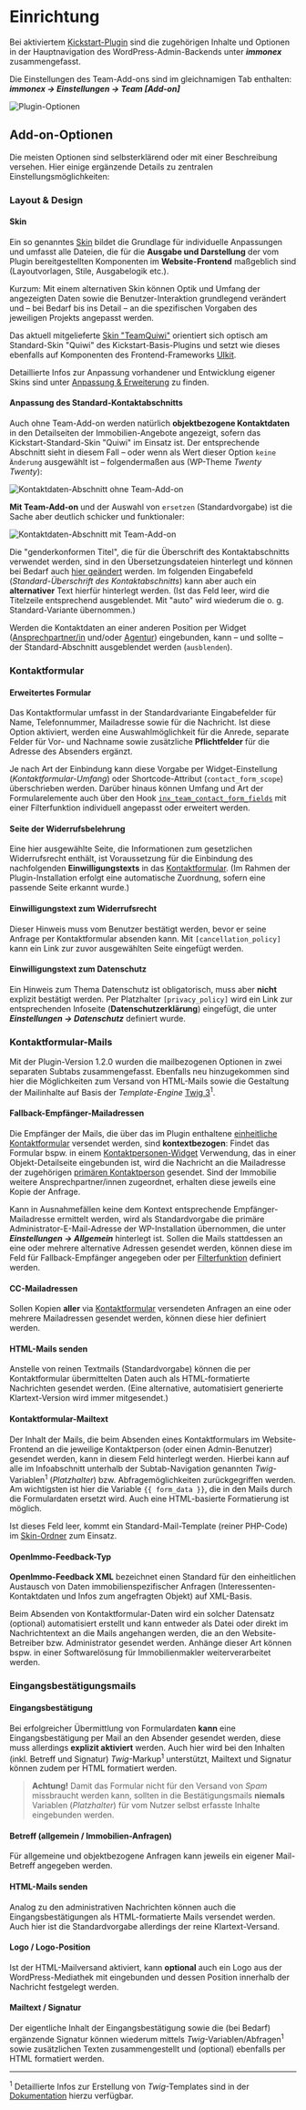 # Einrichtung

Bei aktiviertem [Kickstart-Plugin](https://de.wordpress.org/plugins/immonex-kickstart/) sind die zugehörigen Inhalte und Optionen in der Hauptnavigation des WordPress-Admin-Backends unter ***immonex*** zusammengefasst.

Die Einstellungen des Team-Add-ons sind im gleichnamigen Tab enthalten: ***immonex → Einstellungen → Team [Add-on]***

![Plugin-Optionen](../assets/scst-options-1.gif)

## Add-on-Optionen

Die meisten Optionen sind selbsterklärend oder mit einer Beschreibung versehen. Hier einige ergänzende Details zu zentralen Einstellungsmöglichkeiten:

### Layout & Design

#### Skin

Ein so genanntes [Skin](../anpassung-erweiterung/skins) bildet die Grundlage für individuelle Anpassungen und umfasst alle Dateien, die für die **Ausgabe und Darstellung** der vom Plugin bereitgestellten Komponenten im **Website-Frontend** maßgeblich sind (Layoutvorlagen, Stile, Ausgabelogik etc.).

Kurzum: Mit einem alternativen Skin können Optik und Umfang der angezeigten Daten sowie die Benutzer-Interaktion grundlegend verändert und – bei Bedarf bis ins Detail – an die spezifischen Vorgaben des jeweiligen Projekts angepasst werden.

Das aktuell mitgelieferte [Skin "TeamQuiwi"](../anpassung-erweiterung/standard-skin) orientiert sich optisch am Standard-Skin "Quiwi" des Kickstart-Basis-Plugins und setzt wie dieses ebenfalls auf Komponenten des Frontend-Frameworks [UIkit](https://getuikit.com/).

Detaillierte Infos zur Anpassung vorhandener und Entwicklung eigener Skins sind unter [Anpassung & Erweiterung](../anpassung-erweiterung/skins) zu finden.

#### Anpassung des Standard-Kontaktabschnitts

Auch ohne Team-Add-on werden natürlich **objektbezogene Kontaktdaten** in den Detailseiten der Immobilien-Angebote angezeigt, sofern das Kickstart-Standard-Skin "Quiwi" im Einsatz ist. Der entsprechende Abschnitt sieht in diesem Fall – oder wenn als Wert dieser Option `keine Änderung` ausgewählt ist – folgendermaßen aus (WP-Theme *Twenty Twenty*):

![Kontaktdaten-Abschnitt ohne Team-Add-on](../assets/scst-contact-section-1.gif)

**Mit Team-Add-on** und der Auswahl von `ersetzen` (Standardvorgabe) ist die Sache aber deutlich schicker und funktionaler:

![Kontaktdaten-Abschnitt mit Team-Add-on](../assets/scst-contact-section-2.gif)

Die "genderkonformen Titel", die für die Überschrift des Kontaktabschnitts verwendet werden, sind in den Übersetzungsdateien hinterlegt und können bei Bedarf auch [hier geändert](../anpassung-erweiterung/uebersetzung-mehrsprachigkeit) werden. Im folgenden Eingabefeld (*Standard-Überschrift des Kontaktabschnitts*) kann aber auch ein **alternativer** Text hierfür hinterlegt werden. (Ist das Feld leer, wird die Titelzeile entsprechend ausgeblendet. Mit "auto" wird wiederum die o. g. Standard-Variante übernommen.)

Werden die Kontaktdaten an einer anderen Position per Widget ([Ansprechpartner/in](../komponenten/kontaktpersonen-details#Widget) und/oder [Agentur](../komponenten/agentur-details#Widget)) eingebunden, kann – und sollte – der Standard-Abschnitt ausgeblendet werden (`ausblenden`).

### Kontaktformular

#### Erweitertes Formular

Das Kontaktformular umfasst in der Standardvariante Eingabefelder für Name, Telefonnummer, Mailadresse sowie für die Nachricht. Ist diese Option aktiviert, werden eine Auswahlmöglichkeit für die Anrede, separate Felder für Vor- und Nachname sowie zusätzliche **Pflichtfelder** für die Adresse des Absenders ergänzt.

Je nach Art der Einbindung kann diese Vorgabe per Widget-Einstellung (*Kontaktformular-Umfang*) oder Shortcode-Attribut (`contact_form_scope`) überschrieben werden. Darüber hinaus können Umfang und Art der Formularelemente auch über den Hook [`inx_team_contact_form_fields`](../anpassung-erweiterung/filter-inx-team-contact-form-fields) mit einer Filterfunktion individuell angepasst oder erweitert werden.

#### Seite der Widerrufsbelehrung

Eine hier ausgewählte Seite, die Informationen zum gesetzlichen Widerrufsrecht enthält, ist Voraussetzung für die Einbindung des nachfolgenden **Einwilligungstexts** in das [Kontaktformular](../komponenten/kontaktformular). (Im Rahmen der Plugin-Installation erfolgt eine automatische Zuordnung, sofern eine passende Seite erkannt wurde.)

#### Einwilligungstext zum Widerrufsrecht

Dieser Hinweis muss vom Benutzer bestätigt werden, bevor er seine Anfrage per Kontaktformular absenden kann. Mit `[cancellation_policy]` kann ein Link zur zuvor ausgewählten Seite eingefügt werden.

#### Einwilligungstext zum Datenschutz

Ein Hinweis zum Thema Datenschutz ist obligatorisch, muss aber **nicht** explizit bestätigt werden. Per Platzhalter `[privacy_policy]` wird ein Link zur entsprechenden Infoseite (**Datenschutzerklärung**) eingefügt, die unter ***Einstellungen → Datenschutz*** definiert wurde.

### Kontaktformular-Mails

Mit der Plugin-Version 1.2.0 wurden die mailbezogenen Optionen in zwei separaten Subtabs zusammengefasst. Ebenfalls neu hinzugekommen sind hier die Möglichkeiten zum Versand von HTML-Mails sowie die Gestaltung der Mailinhalte auf Basis der *Template-Engine* [Twig 3](https://twig.symfony.com/doc/3.x/templates)<sup>1</sup>.

#### Fallback-Empfänger-Mailadressen

Die Empfänger der Mails, die über das im Plugin enthaltene [einheitliche Kontaktformular](../komponenten/kontaktformular) versendet werden, sind **kontextbezogen**: Findet das Formular bspw. in einem [Kontaktpersonen-Widget](../komponenten/kontaktpersonen-details#Widget) Verwendung, das in einer Objekt-Detailseite eingebunden ist, wird die Nachricht an die Mailadresse der zugehörigen [primären Kontaktperson](../beitragsarten#kontaktpersonagentur-→-immobilie) gesendet. Sind der Immobilie weitere Ansprechpartner/innen zugeordnet, erhalten diese jeweils eine Kopie der Anfrage.

Kann in Ausnahmefällen keine dem Kontext entsprechende Empfänger-Mailadresse ermittelt werden, wird als Standardvorgabe die primäre Administrator-E-Mail-Adresse der WP-Installation übernommen, die unter ***Einstellungen → Allgemein*** hinterlegt ist. Sollen die Mails stattdessen an eine oder mehrere alternative Adressen gesendet werden, können diese im Feld für Fallback-Empfänger angegeben oder per [Filterfunktion](../anpassung-erweiterung/filter-inx-team-fallback-recipient-admin-email) definiert werden.

#### CC-Mailadressen

Sollen Kopien **aller** via [Kontaktformular](../komponenten/kontaktformular) versendeten Anfragen an eine oder mehrere Mailadressen gesendet werden, können diese hier definiert werden.

#### HTML-Mails senden

Anstelle von reinen Textmails (Standardvorgabe) können die per Kontaktformular übermittelten Daten auch als HTML-formatierte Nachrichten gesendet werden. (Eine alternative, automatisiert generierte Klartext-Version wird immer mitgesendet.)

#### Kontaktformular-Mailtext

Der Inhalt der Mails, die beim Absenden eines Kontaktformulars im Website-Frontend an die jeweilige Kontaktperson (oder einen Admin-Benutzer) gesendet werden, kann in diesem Feld hinterlegt werden. Hierbei kann auf alle im Infoabschnitt unterhalb der Subtab-Navigation genannten *Twig*-Variablen<sup>1</sup> (*Platzhalter*) bzw. Abfragemöglichkeiten zurückgegriffen werden. Am wichtigsten ist hier die Variable `{{ form_data }}`, die in den Mails durch die Formulardaten ersetzt wird. Auch eine HTML-basierte Formatierung ist möglich.

Ist dieses Feld leer, kommt ein Standard-Mail-Template (reiner PHP-Code) im [Skin-Ordner](../anpassung-erweiterung/skins) zum Einsatz.

#### OpenImmo-Feedback-Typ

**OpenImmo-Feedback XML** bezeichnet einen Standard für den einheitlichen Austausch von Daten immobilienspezifischer Anfragen (Interessenten-Kontaktdaten und Infos zum angefragten Objekt) auf XML-Basis.

Beim Absenden von Kontaktformular-Daten wird ein solcher Datensatz (optional) automatisiert erstellt und kann entweder als Datei oder direkt im Nachrichtentext an die Mails angehangen werden, die an den Website-Betreiber bzw. Administrator gesendet werden. Anhänge dieser Art können bspw. in einer Softwarelösung für Immobilienmakler weiterverarbeitet werden.

### Eingangsbestätigungsmails

#### Eingangsbestätigung

Bei erfolgreicher Übermittlung von Formulardaten **kann** eine Eingangsbestätigung per Mail an den Absender gesendet werden, diese muss allerdings **explizit aktiviert** werden. Auch hier wird bei den Inhalten (inkl. Betreff und Signatur) *Twig*-Markup<sup>1</sup> unterstützt, Mailtext und Signatur können zudem per HTML formatiert werden.

> **Achtung!** Damit das Formular nicht für den Versand von *Spam* missbraucht werden kann, sollten in die Bestätigungsmails **niemals** Variablen (*Platzhalter*) für vom Nutzer selbst erfasste Inhalte eingebunden werden.

#### Betreff (allgemein / Immobilien-Anfragen)

Für allgemeine und objektbezogene Anfragen kann jeweils ein eigener Mail-Betreff angegeben werden.

#### HTML-Mails senden

Analog zu den administrativen Nachrichten können auch die Eingangsbestätigungen als HTML-formatierte Mails versendet werden. Auch hier ist die Standardvorgabe allerdings der reine Klartext-Versand.

#### Logo / Logo-Position

Ist der HTML-Mailversand aktiviert, kann **optional** auch ein Logo aus der WordPress-Mediathek mit eingebunden und dessen Position innerhalb der Nachricht festgelegt werden.

#### Mailtext / Signatur

Der eigentliche Inhalt der Eingangsbestätigung sowie die (bei Bedarf) ergänzende Signatur können wiederum mittels *Twig*-Variablen/Abfragen<sup>1</sup> sowie zusätzlichen Texten zusammengestellt und (optional) ebenfalls per HTML formatiert werden.

---

<sup>1</sup> Detaillierte Infos zur Erstellung von *Twig*-Templates sind in der [Dokumentation](https://twig.symfony.com/doc/3.x/templates) hierzu verfügbar.